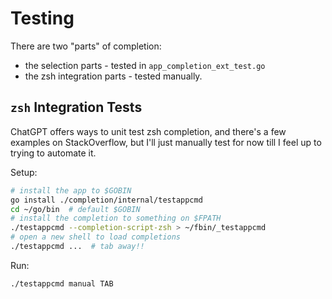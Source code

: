 # Testing

There are two "parts" of completion:

 - the selection parts - tested in `app_completion_ext_test.go`
 - the zsh integration parts - tested manually.

 ## `zsh` Integration Tests

ChatGPT offers ways to unit test zsh completion, and there's a few examples on StackOverflow, but I'll just manually test for now till I feel up to trying to automate it.

Setup:

```zsh
# install the app to $GOBIN
go install ./completion/internal/testappcmd
cd ~/go/bin  # default $GOBIN
# install the completion to something on $FPATH
./testappcmd --completion-script-zsh > ~/fbin/_testappcmd
# open a new shell to load completions
./testappcmd ...  # tab away!!
```

Run:

```zsh
./testappcmd manual TAB
```